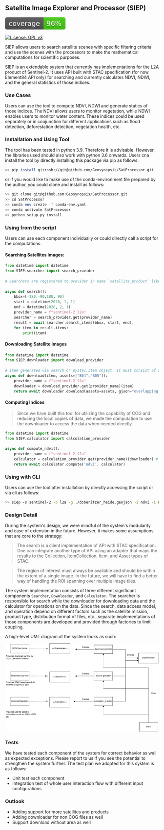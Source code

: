 ## Satellite Image Explorer and Processor (SIEP)

![Coverage](coverage.svg)

[![License: GPL v3](https://img.shields.io/badge/License-GPLv3-blue.svg)](https://www.gnu.org/licenses/gpl-3.0)

SIEP allows users to search satellite scenes with specific filtering criteria and use the scenes with the processors to make the mathematical computations for scientific purposes.

SIEP is an extendable system that currently has implementations for the L2A product of Sentinel-2. It uses API built with STAC specification (for now Element84 API only) for searching and currently calculates NDVI, NDWI, and the general statistics of those indices.

### Use Cases

Users can use the tool to compute NDVI, NDWI and generate statics of those indices. The NDVI allows users to monitor vegetation, while NDWI enables users to monitor water content. These indices could be used separately or in conjunction for different applications such as flood detection, deforestation detection, vegetation health, etc.

### Installation and Using Tool

The tool has been tested in python 3.9. Therefore it is advisable. However, the libraries used should also work with python 3.6 onwards. Users cna install the tool by directly installing this package via pip as follows:

```bash
>> pip install git+ssh://git@github.com/Geosynopsis/SatProcessor.git
```

or if you would like to make use of the conda-environment file prepared by the author, you could clone and install as follows:

```bash
>> git clone git@github.com:Geosynopsis/SatProcessor.git
>> cd SatProcessor
>> conda env create -f conda-env.yaml
>> conda activate SatProcessor
>> python setup.py install
```

### Using from the script

Users can use each component individually or could directly call a script for the computations.

#### Searching Satellites Images:

```python
from datetime import datetime
from SIEP.searcher import search_provider

# Searchers are registered to provider in name `satellite_product` like `sentinel-2_l2a`. It's temporarily so, it could be subject to the change in future

async def search():
    bbox=[-180.-90,180, 90]
    start = datetime(2020, 1, 1)
    end = datetime(2020, 2, 1)
    provider_name = f"sentinel-2_l2a"
    searcher = search_provider.get(provider_name)
    result = await searcher.search_items(bbox, start, end):
    for item in result.items:
        print(item)

```

#### Downloading Satellite Images

```python
from datetime import datetime
from SIEP.downloader import download_provider

# item generated via search or pystac.Item object. It must consist of assets
async def download(item, assets=["B04","B05"]):
    provider_name = f"sentinel-2_l2a"
    downloader = download_provider.get(provider_name)(item)
    return await downloader.download(assets=assets, gjson="overlapping geometry in geojson format")

```

#### Computing Indices

> Since we have built this tool for utilizing the capability of COG and reducing the local copies of data, we made the computation to use the downloader to access the data when needed directly.  

```python
from datetime import datetime
from SIEP.calculator import calculation_provider

async def compute_ndvi():
    provider_name = f"sentinel-2_l2a"
    calculator = calculation_provider.get(provider_name)(downloader) # The downloader created before
    return await calculator.compute('ndvi', calculator)

```

### Using with CLI

Users can use the tool after installation by directly accessing the script or via cli as follows: 

```bash
>> siep -s sentinel-2 -p l2a -g ./doberitzer_heide.geojson -i ndvi -i ndwi
```

### Design Detail

During the system's design, we were mindful of the system's modularity and ease of extension in the future. However, it makes some assumptions that are core to the strategy:

> The search is a client implementation of API with STAC specification. One can integrate another type of API using an adapter that maps the results to the Collection, ItemCollection, Item, and Asset types of STAC.

> The region of interest must always be available and should be within the extent of a single image. In the future, we will have to find a better way of handling the ROI spanning over multiple image tiles.

The system implementation consists of three different significant components `Searcher`, `Downloader`, and `Calculator`. The searcher is responsible for search while the downloader for downloading data and the calculator for operations on the data. Since the search, data access model, and operation depend on different factors such as the satellite mission, product type, distribution format of files, etc., separate implementations of those components are developed and provided through factories to limit coupling.

A high-level UML diagram of the system looks as such:

![High Level Architecture](high-level-architecture.png)

### Tests

We have tested each component of the system for correct behavior as well as expected exceptions. Please report to us if you see the potential to strengthen the system further.
The test plan we adopted for this system is as follows:

* Unit test each component
* Integration test of whole user interaction flow with different input configurations

### Outlook

* Adding support for more satellites and products
* Adding downloader for non COG files as well
* Support download without area as well

